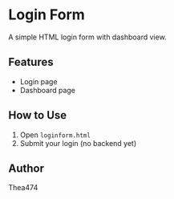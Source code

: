# Login Form

A simple HTML login form with dashboard view.

## Features
- Login page
- Dashboard page

## How to Use
1. Open `loginform.html`
2. Submit your login (no backend yet)

## Author
Thea474
